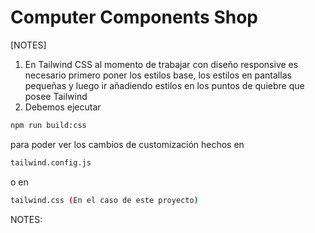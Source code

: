 # Computer Components Shop

[NOTES]

1. En Tailwind CSS al momento de trabajar con diseño responsive es necesario primero poner los estilos base, los estilos en pantallas pequeñas y luego ir añadiendo estilos en los puntos de quiebre que posee Tailwind
2. Debemos ejecutar

```bash
npm run build:css
```

para poder ver los cambios de customización hechos en

```bash
tailwind.config.js
```

o en

```bash
tailwind.css (En el caso de este proyecto)
```

NOTES:
